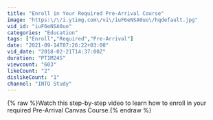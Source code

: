 ```yaml
---
title: "Enroll in Your Required Pre-Arrival Course"
image: "https:\/\/i.ytimg.com\/vi\/iuF6eNSA0uo\/hqdefault.jpg"
vid_id: "iuF6eNSA0uo"
categories: "Education"
tags: ["Enroll","Required","Pre-Arrival"]
date: "2021-09-14T07:26:22+03:00"
vid_date: "2018-02-21T14:37:00Z"
duration: "PT1M24S"
viewcount: "603"
likeCount: "2"
dislikeCount: "1"
channel: "INTO Study"
---
```

{% raw %}Watch this step-by-step video to learn how to enroll in your required Pre-Arrival Canvas Course.{% endraw %}
